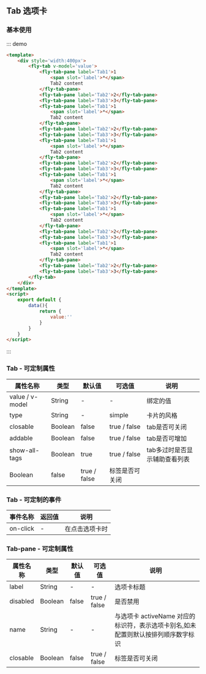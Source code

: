 <script>
    export default {
        data(){
            return {
                value:''
            }
        }
    }
</script>
## Tab 选项卡

### 基本使用

::: demo
```html
<template>
    <div style='width:400px'>
        <fly-tab v-model='value'>
            <fly-tab-pane label='Tab1'>1
                <span slot='label'>*</span>
                Tab2 content
            </fly-tab-pane>
            <fly-tab-pane label='Tab2'>2</fly-tab-pane>
            <fly-tab-pane label='Tab3'>3</fly-tab-pane>
            <fly-tab-pane label='Tab1'>1
                <span slot='label'>*</span>
                Tab2 content
            </fly-tab-pane>
            <fly-tab-pane label='Tab2'>2</fly-tab-pane>
            <fly-tab-pane label='Tab3'>3</fly-tab-pane>
            <fly-tab-pane label='Tab1'>1
                <span slot='label'>*</span>
                Tab2 content
            </fly-tab-pane>
            <fly-tab-pane label='Tab2'>2</fly-tab-pane>
            <fly-tab-pane label='Tab3'>3</fly-tab-pane>
            <fly-tab-pane label='Tab1'>1
                <span slot='label'>*</span>
                Tab2 content
            </fly-tab-pane>
            <fly-tab-pane label='Tab2'>2</fly-tab-pane>
            <fly-tab-pane label='Tab3'>3</fly-tab-pane>
            <fly-tab-pane label='Tab1'>1
                <span slot='label'>*</span>
                Tab2 content
            </fly-tab-pane>
            <fly-tab-pane label='Tab2'>2</fly-tab-pane>
            <fly-tab-pane label='Tab3'>3</fly-tab-pane>
            <fly-tab-pane label='Tab1'>1
                <span slot='label'>*</span>
                Tab2 content
            </fly-tab-pane>
            <fly-tab-pane label='Tab2'>2</fly-tab-pane>
            <fly-tab-pane label='Tab3'>3</fly-tab-pane>
        </fly-tab>
    </div>
</template>
<script>
    export default {
        data(){
            return {
                value:''
            }
        }
    }
</script>
```
:::


### Tab - 可定制属性

属性名称 | 类型 | 默认值  | 可选值  | 说明  |
---------|----------|---------|---------|--------|
value / v-model | String | - | - | 绑定的值
type |  String  | - | simple | 卡片的风格  |
closable | Boolean | false  | true / false | tab是否可关闭  |
addable | Boolean | false  | true / false |  tab是否可增加 |
show-all-tags | Boolean | true  | true / false | tab多过时是否显示辅助查看列表  |
 | Boolean | false  | true / false | 标签是否可关闭  |

### Tab - 可定制的事件

事件名称 | 返回值 | 说明
---------|----------|---------
 on-click | - |  在点击选项卡时

 ### Tab-pane - 可定制属性

属性名称 | 类型 | 默认值  | 可选值  | 说明  |
---------|----------|---------|---------|--------|
label |  String  | - | - | 选项卡标题  |
disabled | Boolean | false  | true / false | 是否禁用 |
name | String | -  | - | 与选项卡 activeName 对应的标识符，表示选项卡别名,如未配置则默认按排列顺序数字标识 |
closable | Boolean | false  | true / false | 标签是否可关闭 |